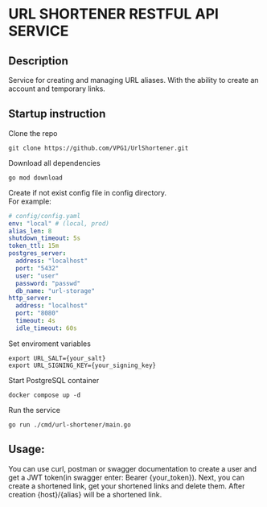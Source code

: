 # URL SHORTENER RESTFUL API SERVICE
## Description
Service for creating and managing URL aliases. With the ability to create an account and temporary links.
## Startup instruction
Clone the repo
``` console
git clone https://github.com/VPG1/UrlShortener.git
```
Download all dependencies
``` console
go mod download
```
Create if not exist config file in config directory. </br>
For example:
``` yaml 
# config/config.yaml
env: "local" # (local, prod)
alias_len: 8
shutdown_timeout: 5s
token_ttl: 15m
postgres_server:
  address: "localhost"
  port: "5432"
  user: "user"
  password: "passwd"
  db_name: "url-storage"
http_server:
  address: "localhost"
  port: "8080"
  timeout: 4s
  idle_timeout: 60s
```
Set enviroment variables
``` console 
export URL_SALT={your_salt}
export URL_SIGNING_KEY={your_signing_key}
```
Start PostgreSQL container
``` console
docker compose up -d
```
Run the service
``` console
go run ./cmd/url-shortener/main.go
```

## Usage:

You can use curl, postman or swagger documentation to create a user and get a JWT token(in swagger enter: Bearer {your_token}). Next, you can create a shortened link, get your shortened links and delete them. Аfter creation {host}/{alias} will be a shortened link.
